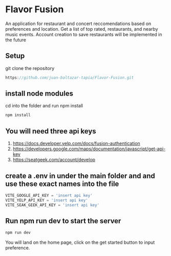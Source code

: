 # Flavor Fusion

An application for restaurant and concert reccomendations based on preferences and location. Get a list of top rated, restaurants, and nearby music events. 
Account creation to save restaurants will be implemented in the future


## Setup

git clone the repository
```js
https://github.com/juan-baltazar-tapia/Flavor-Fusion.git
```
## install node modules
cd into the folder and run npm install
```js
npm install
```
## You will need three api keys
1. https://docs.developer.yelp.com/docs/fusion-authentication
2. https://developers.google.com/maps/documentation/javascript/get-api-key
3. https://seatgeek.com/account/develop

## create a .env in under the main folder and and use these exact names into the file
```js
VITE_GOOGLE_API_KEY = 'insert api key'
VITE_YELP_API_KEY = 'insert api key'
VITE_SEAK_GEEK_API_KEY = 'insert api key'
```

## Run npm run dev to start the server
```js
npm run dev
```

You will land on the home page, click on the get started button to input preference.



